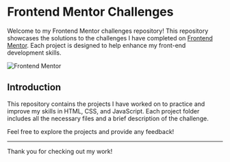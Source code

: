 # Frontend Mentor Challenges

Welcome to my Frontend Mentor challenges repository! This repository showcases the solutions to the challenges I have completed on [Frontend Mentor](https://www.frontendmentor.io/). Each project is designed to help enhance my front-end development skills.

![Frontend Mentor](https://www.frontendmentor.io/static/images/logo-desktop.svg)

## Introduction

This repository contains the projects I have worked on to practice and improve my skills in HTML, CSS, and JavaScript. Each project folder includes all the necessary files and a brief description of the challenge.

Feel free to explore the projects and provide any feedback!

---

Thank you for checking out my work!
